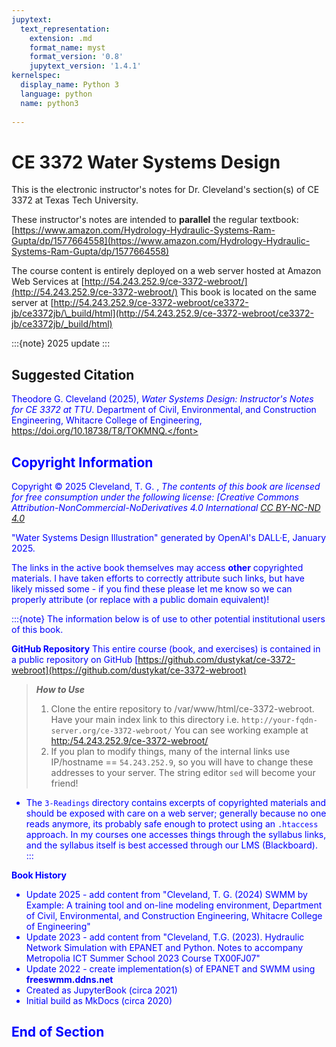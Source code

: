 ```yaml
---
jupytext:
  text_representation:
    extension: .md
    format_name: myst
    format_version: '0.8'
    jupytext_version: '1.4.1'
kernelspec:
  display_name: Python 3
  language: python
  name: python3
  
---
```


# CE 3372 Water Systems Design

This is the electronic instructor's notes for Dr. Cleveland's section(s) of CE 3372 at Texas Tech University.

These instructor's notes are intended to **parallel** the regular textbook: [https://www.amazon.com/Hydrology-Hydraulic-Systems-Ram-Gupta/dp/1577664558](https://www.amazon.com/Hydrology-Hydraulic-Systems-Ram-Gupta/dp/1577664558)

The course content is entirely deployed on a web server hosted at Amazon Web Services at [http://54.243.252.9/ce-3372-webroot/](http://54.243.252.9/ce-3372-webroot/)  This book is located on the same server at [http://54.243.252.9/ce-3372-webroot/ce3372-jb/ce3372jb/\_build/html](http://54.243.252.9/ce-3372-webroot/ce3372-jb/ce3372jb/_build/html)

:::{note}
2025 update
:::



## Suggested Citation

<font color=blue>Theodore G. Cleveland (2025), *Water Systems Design: Instructor's Notes for CE 3372 at TTU*. Department of Civil, Environmental, and Construction Engineering, Whitacre College of Engineering, https://doi.org/10.18738/T8/TOKMNQ.</font>

## Copyright Information
    
Copyright © 2025 Cleveland, T. G. , *The contents of this book are licensed for free consumption under the following license: [Creative Commons Attribution-NonCommercial-NoDerivatives 4.0 International [CC BY-NC-ND 4.0](https://creativecommons.org/licenses/by-nc-nd/4.0/)*

"Water Systems Design Illustration" generated by OpenAI's DALL·E, January 2025.

The links in the active book themselves may access **other** copyrighted materials.  I have taken efforts to correctly attribute such links, but have likely missed some - if you find these please let me know so we can properly attribute (or replace with a public domain equivalent)!  

:::{note}
The information below is of use to other potential institutional users of this book. 

**GitHub Repository**
This entire course (book, and exercises) is contained in a public repository on GitHub [https://github.com/dustykat/ce-3372-webroot](https://github.com/dustykat/ce-3372-webroot)

>***How to Use***
>1. Clone the entire repository to /var/www/html/ce-3372-webroot.  Have your main index link to this directory i.e. `http://your-fqdn-server.org/ce-3372-webroot/` You can see working example at [http:/54.243.252.9/ce-3372-webroot/](http:/54.243.252.9/engr-1330-webroot/)
>2. If you plan to modify things, many of the internal links use IP/hostname == `54.243.252.9`, so you will have to change these addresses to your server.  The string editor `sed` will become your friend!

- The `3-Readings` directory contains excerpts of copyrighted materials and should be exposed with care on a web server; generally because no one reads anymore, its probably safe enough to protect using an `.htaccess` approach. In my courses one accesses things through the syllabus links, and the syllabus itself is best accessed through our LMS (Blackboard). 
:::

**Book History**
- Update 2025 - add content from "Cleveland, T. G. (2024) SWMM by Example: A training tool and on-line modeling environment, Department of Civil, Environmental, and Construction Engineering, Whitacre College of Engineering"
- Update 2023 - add content from "Cleveland, T.G. (2023). Hydraulic Network Simulation with EPANET and Python. Notes to accompany Metropolia ICT Summer School 2023 Course TX00FJ07"
- Update 2022 - create implementation(s) of EPANET and SWMM using **freeswmm.ddns.net**
- Created as JupyterBook (circa 2021)
- Initial build as MkDocs (circa 2020)

## End of Section
  


